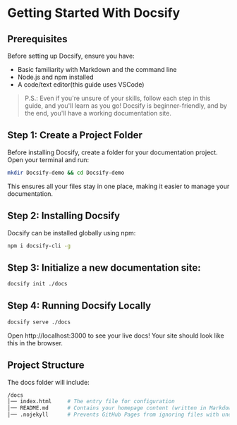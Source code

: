 # Getting Started With Docsify

## Prerequisites

Before setting up Docsify, ensure you have:
- Basic familiarity with Markdown and the command line
- Node.js and npm installed 
- A code/text editor(this guide uses VSCode)

> P.S.: Even if you're unsure of your skills, follow each step in this guide, and you'll learn as you go! Docsify is beginner-friendly, and by the end, you'll have a working documentation site.

## Step 1: Create a Project Folder

Before installing Docsify, create a folder for your documentation project. Open your terminal and run:

```bash
mkdir Docsify-demo && cd Docsify-demo
```

This ensures all your files stay in one place, making it easier to manage your documentation.

## Step 2: Installing Docsify

Docsify can be installed globally using npm:

```bash
npm i docsify-cli -g
```
## Step 3: Initialize a new documentation site:

```bash
docsify init ./docs
```

## Step 4: Running Docsify Locally

```bash
docsify serve ./docs
```

Open http://localhost:3000 to see your live docs! Your site should look like this in the browser.

## Project Structure
The docs folder will include:

```bash
/docs
│── index.html     # The entry file for configuration 
│── README.md      # Contains your homepage content (written in Markdown)
│── .nojekyll      # Prevents GitHub Pages from ignoring files with underscores
```